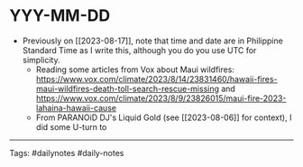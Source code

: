# YYY-MM-DD

* Previously on [[2023-08-17]], note that time and date are in Philippine Standard Time as I write this, although you do you use UTC for simplicity.
	* Reading some articles from Vox about Maui wildfires: <https://www.vox.com/climate/2023/8/14/23831460/hawaii-fires-maui-wildfires-death-toll-search-rescue-missing> and <https://www.vox.com/climate/2023/8/9/23826015/maui-fire-2023-lahaina-hawaii-cause>
	* From PARANOiD DJ's Liquid Gold (see [[2023-08-06]] for context), I did some U-turn to


---

Tags: #dailynotes #daily-notes
